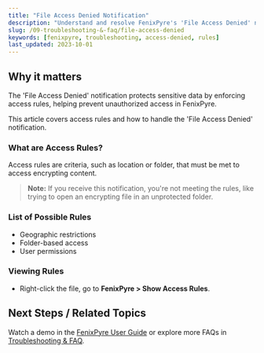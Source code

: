 ```yaml
---
title: "File Access Denied Notification"
description: "Understand and resolve FenixPyre's 'File Access Denied' notifications to ensure compliance with access rules."
slug: /09-troubleshooting-&-faq/file-access-denied
keywords: [fenixpyre, troubleshooting, access-denied, rules]
last_updated: 2023-10-01
---
```


## Why it matters
The 'File Access Denied' notification protects sensitive data by enforcing access rules, helping prevent unauthorized access in FenixPyre.

This article covers access rules and how to handle the 'File Access Denied' notification.

### What are Access Rules?
Access rules are criteria, such as location or folder, that must be met to access encrypting content.

> **Note:** If you receive this notification, you're not meeting the rules, like trying to open an encrypting file in an unprotected folder.

### List of Possible Rules
- Geographic restrictions
- Folder-based access
- User permissions

<!-- IMG:     ./media/file-access-denied/rules-list.png | Alt: Example of FenixPyre access rules -->

### Viewing Rules
- Right-click the file, go to **FenixPyre > Show Access Rules**.

<!-- IMG:     ./media/file-access-denied/show-rules.png | Alt: FenixPyre right-click menu for access rules -->

## Next Steps / Related Topics
Watch a demo in the [FenixPyre User Guide](https://docs.fenixpyre.com/05-user-guide/index.md) or explore more FAQs in [Troubleshooting & FAQ](https://docs.fenixpyre.com/09-troubleshooting-&-faq/index.md).